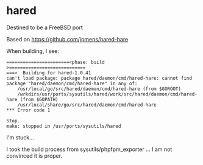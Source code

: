 # hared
Destined to be a FreeBSD port

Based on https://github.com/jpmens/hared-hare

When building, I see:

```
=======================<phase: build          >============================
===>  Building for hared-1.0.41
can't load package: package hared/daemon/cmd/hared-hare: cannot find package "hared/daemon/cmd/hared-hare" in any of:
	/usr/local/go/src/hared/daemon/cmd/hared-hare (from $GOROOT)
	/wrkdirs/usr/ports/sysutils/hared/work/src/hared/daemon/cmd/hared-hare (from $GOPATH)
	/usr/local/share/go/src/hared/daemon/cmd/hared-hare
*** Error code 1

Stop.
make: stopped in /usr/ports/sysutils/hared

```

I'm stuck...

I took the build process from sysutils/phpfpm_exporter  ... I am not convinced it is proper.
